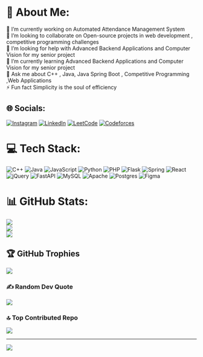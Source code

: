 # 💫 About Me:
🔭 I’m currently working on Automated Attendance Management System<br>👯 I’m looking to collaborate on Open-source projects in web development , competitive programming challenges<br>🤝 I’m looking for help with Advanced Backend Applications and Computer Vision for my senior project<br>🌱 I’m currently learning Advanced Backend Applications and Computer Vision for my senior project<br>💬 Ask me about C++ , Java, Java Spring Boot , Competitive Programming ,Web Applications<br>⚡ Fun fact  Simplicity is the soul of efficiency


## 🌐 Socials:
[![Instagram](https://img.shields.io/badge/Instagram-%23E4405F.svg?logo=Instagram&logoColor=white)](https://instagram.com/chafic_achour) [![LinkedIn](https://img.shields.io/badge/LinkedIn-%230077B5.svg?logo=linkedin&logoColor=white)](https://linkedin.com/in/chafic-achour) [![LeetCode](https://img.shields.io/badge/LeetCode-%23FFA116.svg?logo=LeetCode&logoColor=white)](https://leetcode.com/u/chafic_achour/) [![Codeforces](https://img.shields.io/badge/Codeforces-%231F8ACB.svg?logo=Codeforces&logoColor=white)](https://codeforces.com/profile/ChaficAchour)

# 💻 Tech Stack:
![C++](https://img.shields.io/badge/c++-%2300599C.svg?style=for-the-badge&logo=c%2B%2B&logoColor=white) ![Java](https://img.shields.io/badge/java-%23ED8B00.svg?style=for-the-badge&logo=openjdk&logoColor=white) ![JavaScript](https://img.shields.io/badge/javascript-%23323330.svg?style=for-the-badge&logo=javascript&logoColor=%23F7DF1E) ![Python](https://img.shields.io/badge/python-3670A0?style=for-the-badge&logo=python&logoColor=ffdd54) ![PHP](https://img.shields.io/badge/php-%23777BB4.svg?style=for-the-badge&logo=php&logoColor=white) ![Flask](https://img.shields.io/badge/flask-%23000.svg?style=for-the-badge&logo=flask&logoColor=white) ![Spring](https://img.shields.io/badge/spring-%236DB33F.svg?style=for-the-badge&logo=spring&logoColor=white) ![React](https://img.shields.io/badge/react-%2320232a.svg?style=for-the-badge&logo=react&logoColor=%2361DAFB) ![jQuery](https://img.shields.io/badge/jquery-%230769AD.svg?style=for-the-badge&logo=jquery&logoColor=white) ![FastAPI](https://img.shields.io/badge/FastAPI-005571?style=for-the-badge&logo=fastapi) ![MySQL](https://img.shields.io/badge/mysql-4479A1.svg?style=for-the-badge&logo=mysql&logoColor=white) ![Apache](https://img.shields.io/badge/apache-%23D42029.svg?style=for-the-badge&logo=apache&logoColor=white) ![Postgres](https://img.shields.io/badge/postgres-%23316192.svg?style=for-the-badge&logo=postgresql&logoColor=white) ![Figma](https://img.shields.io/badge/figma-%23F24E1E.svg?style=for-the-badge&logo=figma&logoColor=white)
# 📊 GitHub Stats:
![](https://github-readme-stats.vercel.app/api?username=Chafic123&theme=dark&hide_border=false&include_all_commits=true&count_private=false)<br/>
![](https://github-readme-streak-stats.herokuapp.com/?user=Chafic123&theme=dark&hide_border=false)<br/>
![](https://github-readme-stats.vercel.app/api/top-langs/?username=Chafic123&theme=dark&hide_border=false&include_all_commits=true&count_private=false&layout=compact)

## 🏆 GitHub Trophies
![](https://github-profile-trophy.vercel.app/?username=Chafic123&theme=radical&no-frame=false&no-bg=true&margin-w=4)

### ✍️ Random Dev Quote
![](https://quotes-github-readme.vercel.app/api?type=horizontal&theme=radical)

### 🔝 Top Contributed Repo
![](https://github-contributor-stats.vercel.app/api?username=Chafic123&limit=5&theme=dark&combine_all_yearly_contributions=true)

---
[![](https://visitcount.itsvg.in/api?id=Chafic123&icon=2&color=0)](https://visitcount.itsvg.in)

<!-- Proudly created with GPRM ( https://gprm.itsvg.in ) -->
